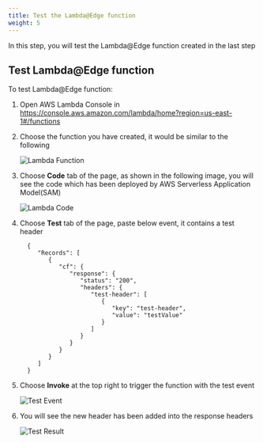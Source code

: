 ```yaml
---
title: Test the Lambda@Edge function 
weight: 5
---
```


In this step, you will test the Lambda@Edge function created in the last step 


## Test Lambda@Edge function 

To test Lambda@Edge function:
1. Open AWS Lambda Console in https://console.aws.amazon.com/lambda/home?region=us-east-1#/functions
2. Choose the function you have created, it would be similar to the following
   
   ![Lambda Function](/lambda_func.png)
   
3. Choose **Code** tab of the page, as shown in the following image, you will see the code which has been deployed by AWS Serverless Application Model(SAM)
   
   ![Lambda Code](/lambda_code.png)
   
4. Choose **Test** tab of the page, paste below event, it contains a test header 

         {
            "Records": [
               {
                  "cf": {
                     "response": {
                        "status": "200",
                        "headers": {
                           "test-header": [
                              {
                                 "key": "test-header",
                                 "value": "testValue"
                              }
                           ]
                        }
                     }
                  }
               }
            ]
         }

   
5. Choose **Invoke** at the top right to trigger the function with the test event 
    
    ![Test Event](/test_event.png)

6. You will see the new header has been added into the response headers

   ![Test Result](/test_result.png)

